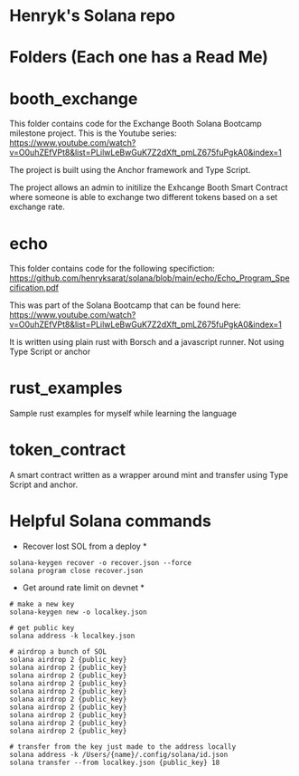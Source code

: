 # Henryk's Solana repo

# Folders (Each one has a Read Me)

# booth_exchange
This folder contains code for the Exchange Booth Solana Bootcamp milestone project. This is the Youtube series: https://www.youtube.com/watch?v=O0uhZEfVPt8&list=PLilwLeBwGuK7Z2dXft_pmLZ675fuPgkA0&index=1

The project is built using the Anchor framework and Type Script. 

The project allows an admin to initilize the Exhcange Booth Smart Contract where someone is able to exchange two different tokens based on a set exchange rate.

# echo
This folder contains code for the following specifiction: https://github.com/henryksarat/solana/blob/main/echo/Echo_Program_Specification.pdf

This was part of the Solana Bootcamp that can be found here: https://www.youtube.com/watch?v=O0uhZEfVPt8&list=PLilwLeBwGuK7Z2dXft_pmLZ675fuPgkA0&index=1

It is written using plain rust with Borsch and a javascript runner. Not using Type Script or anchor
# rust_examples

Sample rust examples for myself while learning the language

# token_contract

A smart contract written as a wrapper around mint and transfer using Type Script and anchor.

# Helpful Solana commands

* Recover lost SOL from a deploy *

```
solana-keygen recover -o recover.json --force
solana program close recover.json
```

* Get around rate limit on devnet *

```
# make a new key
solana-keygen new -o localkey.json

# get public key
solana address -k localkey.json

# airdrop a bunch of SOL
solana airdrop 2 {public_key}
solana airdrop 2 {public_key}
solana airdrop 2 {public_key}
solana airdrop 2 {public_key}
solana airdrop 2 {public_key}
solana airdrop 2 {public_key}
solana airdrop 2 {public_key}
solana airdrop 2 {public_key}
solana airdrop 2 {public_key}
solana airdrop 2 {public_key}

# transfer from the key just made to the address locally
solana address -k /Users/{name}/.config/solana/id.json
solana transfer --from localkey.json {public_key} 18
